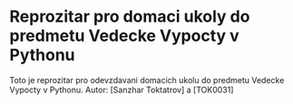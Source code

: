 # Reprozitar pro domaci ukoly do predmetu Vedecke Vypocty v Pythonu

Toto je reprozitar pro odevzdavani domacich ukolu do predmetu Vedecke Vypocty v Pythonu. Autor: [Sanzhar Toktatrov] a [TOK0031]

